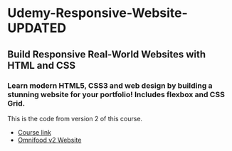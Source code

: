 # Udemy-Responsive-Website-UPDATED

## Build Responsive Real-World Websites with HTML and CSS

### Learn modern HTML5, CSS3 and web design by building a stunning website for your portfolio! Includes flexbox and CSS Grid.

This is the code from version 2 of this course.

- [Course link](https://www.udemy.com/course/design-and-develop-a-killer-website-with-html5-and-css3/)
- [Omnifood v2 Website](https://eslutz.github.io/Udemy-Responsive-Website-UPDATED)
